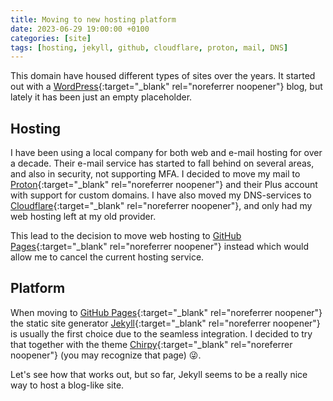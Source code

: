 ```yaml
---
title: Moving to new hosting platform
date: 2023-06-29 19:00:00 +0100
categories: [site]
tags: [hosting, jekyll, github, cloudflare, proton, mail, DNS]
---
```


This domain have housed different types of sites over the years. It started out with a [WordPress](https://wordpress.com/){:target="_blank" rel="noreferrer noopener"}  blog, but lately it has been just an empty placeholder.

## Hosting
I have been using a local company for both web and e-mail hosting for over a decade. Their e-mail service has started to fall behind on several areas, and also in security, not supporting MFA. I decided to move my mail to [Proton](https://proton.me/){:target="_blank" rel="noreferrer noopener"} and their Plus account with support for custom domains. I have also moved my DNS-services to [Cloudflare](https://cloudflare.com){:target="_blank" rel="noreferrer noopener"}, and only had my web hosting left at my old provider.

This lead to the decision to move web hosting to [GitHub Pages](https://pages.github.com/){:target="_blank" rel="noreferrer noopener"} instead which would allow me to cancel the current hosting service.

## Platform
When moving to [GitHub Pages](https://pages.github.com/){:target="_blank" rel="noreferrer noopener"} the static site generator [Jekyll](https://jekyllrb.com/){:target="_blank" rel="noreferrer noopener"}  is usually the first choice due to the seamless integration. I decided to try that together with the theme [Chirpy](https://chirpy.cotes.page/){:target="_blank" rel="noreferrer noopener"}  (you may recognize that page) 😜.

Let's see how that works out, but so far, Jekyll seems to be a really nice way to host a blog-like site.
